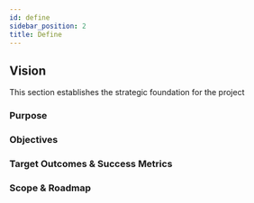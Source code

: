 ```yaml
---
id: define
sidebar_position: 2
title: Define
---
```


## Vision
This section establishes the strategic foundation for the project

### Purpose

### Objectives

### Target Outcomes & Success Metrics

### Scope & Roadmap

